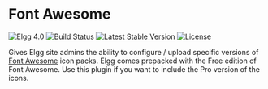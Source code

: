 Font Awesome
==============

![Elgg 4.0](https://img.shields.io/badge/Elgg-4.0-green.svg)
[![Build Status](https://scrutinizer-ci.com/g/ColdTrick/fontawesome/badges/build.png?b=master)](https://scrutinizer-ci.com/g/ColdTrick/fontawesome/build-status/master)
[![Latest Stable Version](https://poser.pugx.org/coldtrick/fontawesome/v/stable.svg)](https://packagist.org/packages/coldtrick/fontawesome)
[![License](https://poser.pugx.org/coldtrick/fontawesome/license.svg)](https://packagist.org/packages/coldtrick/fontawesome)

Gives Elgg site admins the ability to configure / upload specific versions of [Font Awesome][fontawesome_url] icon packs. Elgg comes prepacked with the Free edition of Font Awesome. Use this plugin if you want to include the Pro version of the icons.

[fontawesome_url]: https://fontawesome.com/